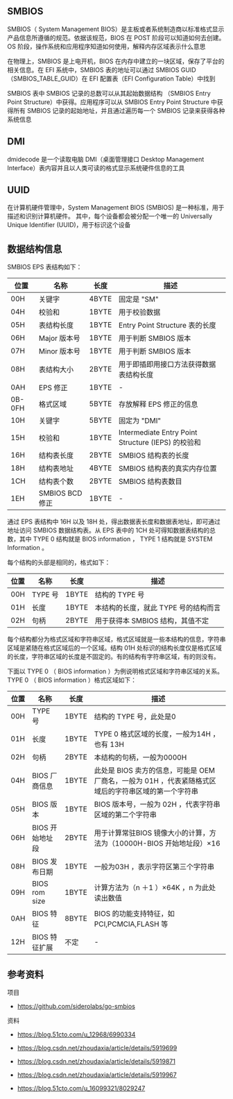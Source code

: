 ## SMBIOS

SMBIOS（ System Management BIOS）是主板或者系统制造商以标准格式显示产品信息所遵循的规范。依据该规范，BIOS 在 POST 阶段可以知道如何去创建。OS 阶段，操作系统和应用程序知道如何使用，解释内存区域表示什么意思

在物理上，SMBIOS 是上电开机，BIOS 在内存中建立的一块区域，保存了平台的相关信息。在 EFI 系统中，SMBIOS 表的地址可以通过 SMBIOS GUID （SMBIOS_TABLE_GUID）在 EFI 配置表（EFI Configuration Table）中找到

SMBIOS 表中 SMBIOS 记录的总数可以从其起始数据结构 （SMBIOS Entry Point Structure）中获得。应用程序可以从 SMBIOS Entry Point Structure 中获得所有 SMBIOS 记录的起始地址，并且通过遍历每一个 SMBIOS 记录来获得各种系统信息

## DMI

dmidecode 是一个读取电脑 DMI（桌面管理接口 Desktop Management Interface）表内容并且以人类可读的格式显示系统硬件信息的工具

## UUID

在计算机硬件管理中，System Management BIOS (SMBIOS) 是一种标准，用于描述和识别计算机硬件。 其中，每个设备都会被分配一个唯一的 Universally Unique Identifier (UUID)，用于标识这个设备

## 数据结构信息

SMBIOS EPS 表结构如下：

| 位置   | 名称            | 长度  | 描述                                               |
| ------ | --------------- | ----- | -------------------------------------------------- |
| 00H    | 关键字          | 4BYTE | 固定是 "SM"                                        |
| 04H    | 校验和          | 1BYTE | 用于校验数据                                       |
| 05H    | 表结构长度      | 1BYTE | Entry Point Structure 表的长度                     |
| 06H    | Major 版本号    | 1BYTE | 用于判断 SMBIOS 版本                               |
| 07H    | Minor 版本号    | 1BYTE | 用于判断 SMBIOS 版本                               |
| 08H    | 表结构大小      | 2BYTE | 用于即插即用接口方法获得数据表结构长度             |
| 0AH    | EPS 修正        | 1BYTE | -                                                  |
| 0B-0FH | 格式区域        | 5BYTE | 存放解释 EPS 修正的信息                            |
| 10H    | 关键字          | 5BYTE | 固定为 "DMI"                                       |
| 15H    | 校验和          | 1BYTE | Intermediate Entry Point Structure (IEPS) 的校验和 |
| 16H    | 结构表长度      | 2BYTE | SMBIOS 结构表的长度                                |
| 18H    | 结构表地址      | 4BYTE | SMBIOS 结构表的真实内存位置                        |
| 1CH    | 结构表个数      | 2BYTE | SMBIOS 结构表数目                                  |
| 1EH    | SMBIOS BCD 修正 | 1BYTE | -                                                  |

通过 EPS 表结构中 16H 以及 18H 处，得出数据表长度和数据表地址，即可通过地址访问 SMBIOS 数据结构表。从 EPS 表中的 1CH 处可得知数据表结构的总数，其中 TYPE 0 结构就是 BIOS information ， TYPE 1 结构就是 SYSTEM Information 。

每个结构的头部是相同的，格式如下：

| 位置 | 名称    | 长度  | 描述                                 |
| ---- | ------- | ----- | ------------------------------------ |
| 00H  | TYPE 号 | 1BYTE | 结构的 TYPE 号                       |
| 01H  | 长度    | 1BYTE | 本结构的长度，就此 TYPE 号的结构而言 |
| 02H  | 句柄    | 2BYTE | 用于获得本 SMBIOS 结构，其值不定     |

每个结构都分为格式区域和字符串区域，格式区域就是一些本结构的信息，字符串区域是紧随在格式区域后的一个区域。结构 01H 处标识的结构长度仅是格式区域的长度，字符串区域的长度是不固定的。有的结构有字符串区域，有的则没有。

下面以 TYPE 0 （ BIOS information ）为例说明格式区域和字符串区域的关系。 TYPE 0 （ BIOS information ）格式区域如下：

| 位置 | 名称            | 长度  | 描述                                                         |
| ---- | --------------- | ----- | ------------------------------------------------------------ |
| 00H  | TYPE 号         | 1BYTE | 结构的 TYPE 号，此处是0                                      |
| 01H  | 长度            | 1BYTE | TYPE 0 格式区域的长度，一般为14H ，也有 13H                  |
| 02H  | 句柄            | 2BYTE | 本结构的句柄，一般为0000H                                    |
| 04H  | BIOS 厂商信息   | 1BYTE | 此处是 BIOS 卖方的信息，可能是 OEM 厂商名，一般为 01H ，代表紧随格式区域后的字符串区域的第一个字符串 |
| 05H  | BIOS 版本       | 1BYTE | BIOS 版本号，一般为 02H ，代表字符串区域的第二个字符串       |
| 06H  | BIOS 开始地址段 | 2BYTE | 用于计算常驻BIOS 镜像大小的计算，方法为（10000H-BIOS 开始地址段）×16 |
| 08H  | BIOS 发布日期   | 1BYTE | 一般为03H ，表示字符区第三个字符串                           |
| 09H  | BIOS rom size   | 1BYTE | 计算方法为（n ＋1 ）×64K ，n 为此处读出数值                  |
| 0AH  | BIOS 特征       | 8BYTE | BIOS 的功能支持特征，如 PCI,PCMCIA,FLASH 等                  |
| 12H  | BIOS 特征扩展   | 不定  | -                                                            |

## 参考资料

项目

- <https://github.com/siderolabs/go-smbios>

资料

- <https://blog.51cto.com/u_12968/6990334>
- <https://blog.csdn.net/zhoudaxia/article/details/5919699>
- <https://blog.csdn.net/zhoudaxia/article/details/5919871>
- <https://blog.csdn.net/zhoudaxia/article/details/5919967>

- <https://blog.51cto.com/u_16099321/8029247>